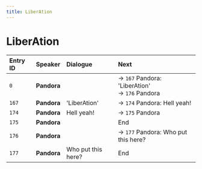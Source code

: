 ```yaml
---
title: LiberAtion
---
```


# LiberAtion


| Entry ID | Speaker | Dialogue | Next |
| :------- | :------ | :------- | :------------ |
| `0` | **Pandora** |  | → `167` Pandora: 'LiberAtion'<br>→ `176` Pandora |
| `167` | **Pandora** | 'LiberAtion' | → `174` Pandora: Hell yeah\! |
| `174` | **Pandora** | Hell yeah\! | → `175` Pandora |
| `175` | **Pandora** |  | End |
| `176` | **Pandora** |  | → `177` Pandora: Who put this here? |
| `177` | **Pandora** | Who put this here? | End |
